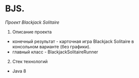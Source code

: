 # BJS. 
*Проект Blackjack Solitaire*


1. Описание проекта 
- конечный результат - карточная игра Blackjack Solitaire в консольном варианте (без графики).
- главный класс - BlackjackSolitaireRunner 
2. Стек технологий 
- Java 8
